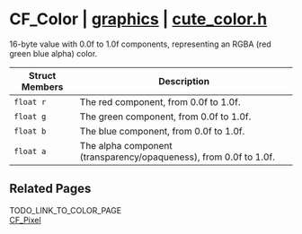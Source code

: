 # CF_Color | [graphics](https://github.com/RandyGaul/cute_framework/blob/master/docs/graphics_readme.md) | [cute_color.h](https://github.com/RandyGaul/cute_framework/blob/master/include/cute_color.h)

16-byte value with 0.0f to 1.0f components, representing an RGBA (red green blue alpha) color.

Struct Members | Description
--- | ---
`float r` | The red component, from 0.0f to 1.0f.
`float g` | The green component, from 0.0f to 1.0f.
`float b` | The blue component, from 0.0f to 1.0f.
`float a` | The alpha component (transparency/opaqueness), from 0.0f to 1.0f.

## Related Pages

TODO_LINK_TO_COLOR_PAGE  
[CF_Pixel](https://github.com/RandyGaul/cute_framework/blob/master/docs/graphics/cf_pixel.md)  
